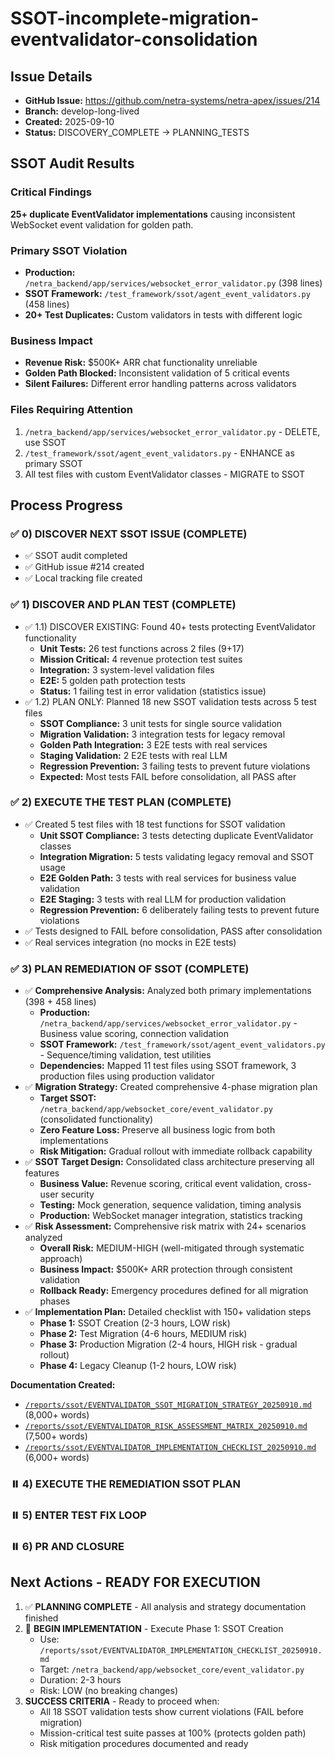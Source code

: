 # SSOT-incomplete-migration-eventvalidator-consolidation

## Issue Details
- **GitHub Issue:** https://github.com/netra-systems/netra-apex/issues/214
- **Branch:** develop-long-lived  
- **Created:** 2025-09-10
- **Status:** DISCOVERY_COMPLETE → PLANNING_TESTS

## SSOT Audit Results

### Critical Findings
**25+ duplicate EventValidator implementations** causing inconsistent WebSocket event validation for golden path.

### Primary SSOT Violation
- **Production:** `/netra_backend/app/services/websocket_error_validator.py` (398 lines)
- **SSOT Framework:** `/test_framework/ssot/agent_event_validators.py` (458 lines)  
- **20+ Test Duplicates:** Custom validators in tests with different logic

### Business Impact
- **Revenue Risk:** $500K+ ARR chat functionality unreliable
- **Golden Path Blocked:** Inconsistent validation of 5 critical events
- **Silent Failures:** Different error handling patterns across validators

### Files Requiring Attention
1. `/netra_backend/app/services/websocket_error_validator.py` - DELETE, use SSOT
2. `/test_framework/ssot/agent_event_validators.py` - ENHANCE as primary SSOT
3. All test files with custom EventValidator classes - MIGRATE to SSOT

## Process Progress

### ✅ 0) DISCOVER NEXT SSOT ISSUE (COMPLETE)
- ✅ SSOT audit completed
- ✅ GitHub issue #214 created
- ✅ Local tracking file created

### ✅ 1) DISCOVER AND PLAN TEST (COMPLETE)
- ✅ 1.1) DISCOVER EXISTING: Found 40+ tests protecting EventValidator functionality
  - **Unit Tests:** 26 test functions across 2 files (9+17)
  - **Mission Critical:** 4 revenue protection test suites 
  - **Integration:** 3 system-level validation files
  - **E2E:** 5 golden path protection tests
  - **Status:** 1 failing test in error validation (statistics issue)
- ✅ 1.2) PLAN ONLY: Planned 18 new SSOT validation tests across 5 test files
  - **SSOT Compliance:** 3 unit tests for single source validation
  - **Migration Validation:** 3 integration tests for legacy removal
  - **Golden Path Integration:** 3 E2E tests with real services
  - **Staging Validation:** 2 E2E tests with real LLM
  - **Regression Prevention:** 3 failing tests to prevent future violations
  - **Expected:** Most tests FAIL before consolidation, all PASS after

### ✅ 2) EXECUTE THE TEST PLAN (COMPLETE)
- ✅ Created 5 test files with 18 test functions for SSOT validation
  - **Unit SSOT Compliance:** 3 tests detecting duplicate EventValidator classes
  - **Integration Migration:** 5 tests validating legacy removal and SSOT usage
  - **E2E Golden Path:** 3 tests with real services for business value validation
  - **E2E Staging:** 3 tests with real LLM for production validation
  - **Regression Prevention:** 6 deliberately failing tests to prevent future violations
- ✅ Tests designed to FAIL before consolidation, PASS after consolidation
- ✅ Real services integration (no mocks in E2E tests)

### ✅ 3) PLAN REMEDIATION OF SSOT (COMPLETE)
- ✅ **Comprehensive Analysis:** Analyzed both primary implementations (398 + 458 lines)
  - **Production:** `/netra_backend/app/services/websocket_error_validator.py` - Business value scoring, connection validation
  - **SSOT Framework:** `/test_framework/ssot/agent_event_validators.py` - Sequence/timing validation, test utilities
  - **Dependencies:** Mapped 11 test files using SSOT framework, 3 production files using production validator
- ✅ **Migration Strategy:** Created comprehensive 4-phase migration plan
  - **Target SSOT:** `/netra_backend/app/websocket_core/event_validator.py` (consolidated functionality)
  - **Zero Feature Loss:** Preserve all business logic from both implementations
  - **Risk Mitigation:** Gradual rollout with immediate rollback capability
- ✅ **SSOT Target Design:** Consolidated class architecture preserving all features
  - **Business Value:** Revenue scoring, critical event validation, cross-user security
  - **Testing:** Mock generation, sequence validation, timing analysis
  - **Production:** WebSocket manager integration, statistics tracking
- ✅ **Risk Assessment:** Comprehensive risk matrix with 24+ scenarios analyzed
  - **Overall Risk:** MEDIUM-HIGH (well-mitigated through systematic approach)
  - **Business Impact:** $500K+ ARR protection through consistent validation
  - **Rollback Ready:** Emergency procedures defined for all migration phases
- ✅ **Implementation Plan:** Detailed checklist with 150+ validation steps
  - **Phase 1:** SSOT Creation (2-3 hours, LOW risk)
  - **Phase 2:** Test Migration (4-6 hours, MEDIUM risk)  
  - **Phase 3:** Production Migration (2-4 hours, HIGH risk - gradual rollout)
  - **Phase 4:** Legacy Cleanup (1-2 hours, LOW risk)

**Documentation Created:**
- [`/reports/ssot/EVENTVALIDATOR_SSOT_MIGRATION_STRATEGY_20250910.md`](reports/ssot/EVENTVALIDATOR_SSOT_MIGRATION_STRATEGY_20250910.md) (8,000+ words)
- [`/reports/ssot/EVENTVALIDATOR_RISK_ASSESSMENT_MATRIX_20250910.md`](reports/ssot/EVENTVALIDATOR_RISK_ASSESSMENT_MATRIX_20250910.md) (7,500+ words)  
- [`/reports/ssot/EVENTVALIDATOR_IMPLEMENTATION_CHECKLIST_20250910.md`](reports/ssot/EVENTVALIDATOR_IMPLEMENTATION_CHECKLIST_20250910.md) (6,000+ words)
### ⏸️ 4) EXECUTE THE REMEDIATION SSOT PLAN
### ⏸️ 5) ENTER TEST FIX LOOP
### ⏸️ 6) PR AND CLOSURE

## Next Actions - READY FOR EXECUTION
1. ✅ **PLANNING COMPLETE** - All analysis and strategy documentation finished
2. 🚀 **BEGIN IMPLEMENTATION** - Execute Phase 1: SSOT Creation
   - Use: `/reports/ssot/EVENTVALIDATOR_IMPLEMENTATION_CHECKLIST_20250910.md`
   - Target: `/netra_backend/app/websocket_core/event_validator.py`
   - Duration: 2-3 hours
   - Risk: LOW (no breaking changes)
3. **SUCCESS CRITERIA** - Ready to proceed when:
   - All 18 SSOT validation tests show current violations (FAIL before migration)
   - Mission-critical test suite passes at 100% (protects golden path)
   - Risk mitigation procedures documented and ready